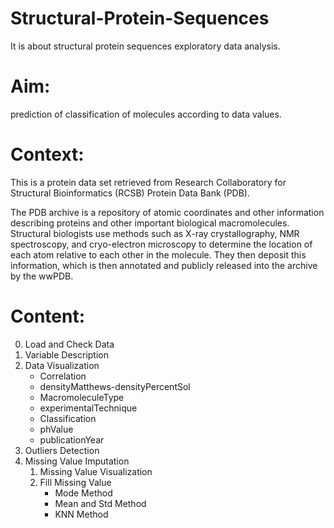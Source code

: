 # Structural-Protein-Sequences
It is about structural protein sequences exploratory data analysis.
# Aim:
prediction of classification of molecules according to data values.

# Context:
This is a protein data set retrieved from Research Collaboratory for Structural Bioinformatics (RCSB) Protein Data Bank (PDB).

The PDB archive is a repository of atomic coordinates and other information describing proteins and other important biological macromolecules. Structural biologists use methods such as X-ray crystallography, NMR spectroscopy, and cryo-electron microscopy to determine the location of each atom relative to each other in the molecule. They then deposit this information, which is then annotated and publicly released into the archive by the wwPDB.

# Content:
0. Load and Check Data
1. Variable Description
2. Data Visualization
    - Correlation
    - densityMatthews-densityPercentSol
    - MacromoleculeType
    - experimentalTechnique
    - Classification
    - phValue
    - publicationYear
3. Outliers Detection
4. Missing Value Imputation
    1. Missing Value Visualization
    2. Fill Missing Value
        - Mode Method
        - Mean and Std Method
        - KNN Method
